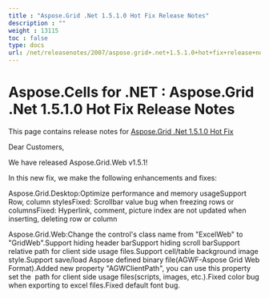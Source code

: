 ```yaml
---
title : "Aspose.Grid .Net 1.5.1.0 Hot Fix Release Notes" 
description : "" 
weight : 13115 
toc : false
type: docs
url: /net/releasenotes/2007/aspose.grid+.net+1.5.1.0+hot+fix+release+notes/
---
```


# Aspose.Cells for .NET : Aspose.Grid .Net 1.5.1.0 Hot Fix Release Notes


This page contains release notes for [Aspose.Grid .Net 1.5.1.0 Hot Fix](http://www.aspose.com/downloads/cells/net/new-releases/aspose.grid-.net-1.5.1.0-hot-fix/)

Dear Customers,

We have released Aspose.Grid.Web v1.5.1!

In this new fix, we make the following enhancements and fixes:

Aspose.Grid.Desktop:Optimize performance and memory usageSupport Row, column stylesFixed: Scrollbar value bug when freezing rows or columnsFixed: Hyperlink, comment, picture index are not updated when inserting, deleting row or column

Aspose.Grid.Web:Change the control's class name from "ExcelWeb" to "GridWeb".Support hiding header barSupport hiding scroll barSupport relative path for client side usage files.Support cell/table background image style.Support save/load Aspose defined binary file(AGWF-Aspose Grid Web Format).Added new property "AGWClientPath", you can use this property set the  path for client side usage files(scripts, images, etc.).Fixed color bug when exporting to excel files.Fixed default font bug.

